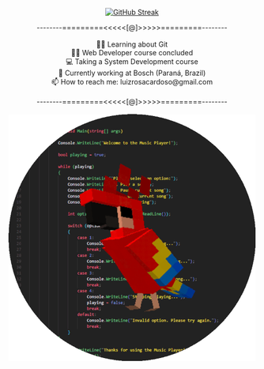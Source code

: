 <div align='center'>

[![GitHub Streak](http://github-readme-streak-stats.herokuapp.com?user=luizblank&theme=radical&date_format=j%20M%5B%20Y%5D&mode=weekly)](https://git.io/streak-stats)
<br>
</div>

<div align='center'>
--------=========<<<<<[@]>>>>>=========--------<br><br>
👨‍💻 Learning about Git<br>
👨‍🎓 Web Developer course concluded<br>
💻 Taking a System Development course<br>
🦾 Currently working at Bosch (Paraná, Brazil)<br>
📫 How to reach me: luizrosacardoso@gmail.com<br><br>
--------=========<<<<<[@]>>>>>=========--------<br>
</div>

<div align='center'>
<br>
<img src='parrot circle.gif' align='top' width=500 height=500>
</div>
